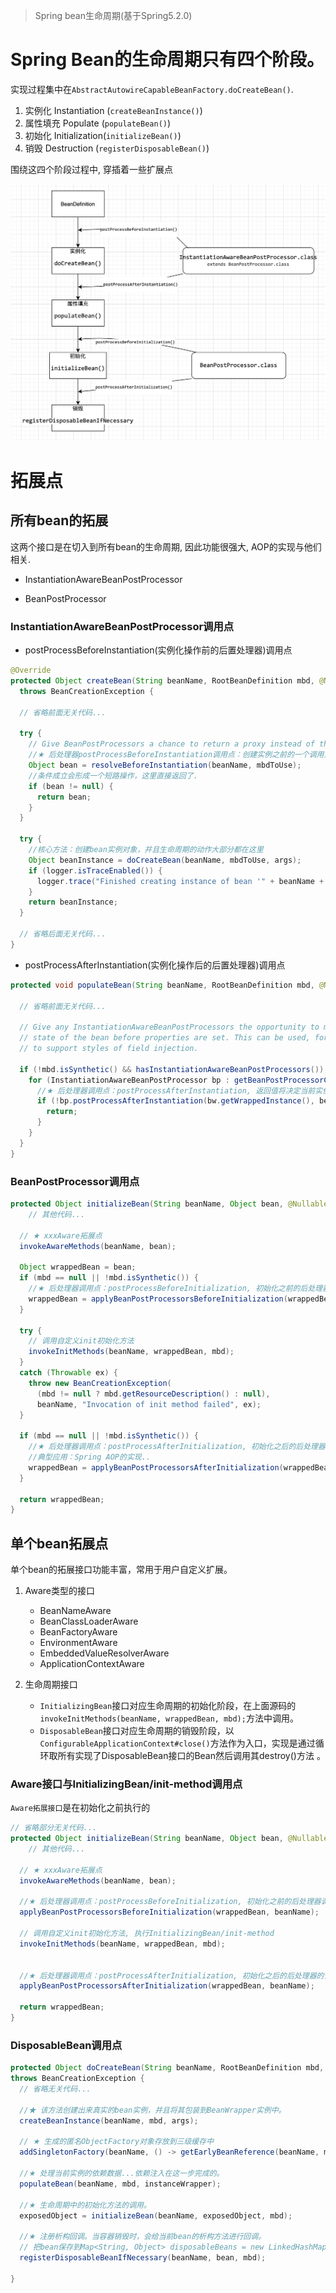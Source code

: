 > Spring bean生命周期(基于Spring5.2.0)

# Spring Bean的生命周期只有四个阶段。

实现过程集中在`AbstractAutowireCapableBeanFactory.doCreateBean()`.

1. 实例化 Instantiation (`createBeanInstance()`)
2. 属性填充 Populate (`populateBean()`)
3. 初始化 Initialization(`initializeBean()`)
4. 销毁 Destruction (`registerDisposableBean()`)

围绕这四个阶段过程中, 穿插着一些扩展点

![image-20210217202442031](img/image-20210217202442031.png)



# 拓展点

## 所有bean的拓展

这两个接口是在切入到所有bean的生命周期, 因此功能很强大, AOP的实现与他们相关.

- InstantiationAwareBeanPostProcessor

- BeanPostProcessor

### InstantiationAwareBeanPostProcessor调用点

- postProcessBeforeInstantiation(实例化操作前的后置处理器)调用点

```java
@Override
protected Object createBean(String beanName, RootBeanDefinition mbd, @Nullable Object[] args)
  throws BeanCreationException {

  // 省略前面无关代码...

  try {
    // Give BeanPostProcessors a chance to return a proxy instead of the target bean instance.
    //★ 后处理器postProcessBeforeInstantiation调用点：创建实例之前的一个调用点。
    Object bean = resolveBeforeInstantiation(beanName, mbdToUse);
    //条件成立会形成一个短路操作，这里直接返回了.
    if (bean != null) {
      return bean;
    }
  }

  try {
    //核心方法：创建bean实例对象，并且生命周期的动作大部分都在这里
    Object beanInstance = doCreateBean(beanName, mbdToUse, args);
    if (logger.isTraceEnabled()) {
      logger.trace("Finished creating instance of bean '" + beanName + "'");
    }
    return beanInstance;
  }

  // 省略后面无关代码...	
}
```



- postProcessAfterInstantiation(实例化操作后的后置处理器)调用点

```java
protected void populateBean(String beanName, RootBeanDefinition mbd, @Nullable BeanWrapper bw) {
	
  // 省略前面无关代码...
  
  // Give any InstantiationAwareBeanPostProcessors the opportunity to modify the
  // state of the bean before properties are set. This can be used, for example,
  // to support styles of field injection.

  if (!mbd.isSynthetic() && hasInstantiationAwareBeanPostProcessors()) {
    for (InstantiationAwareBeanPostProcessor bp : getBeanPostProcessorCache().instantiationAware) {
      //★ 后处理器调用点：postProcessAfterInstantiation, 返回值将决定当前实例是否需要再进行 依赖注入处理。
      if (!bp.postProcessAfterInstantiation(bw.getWrappedInstance(), beanName)) {
        return;
      }
    }
  }
}
```



### BeanPostProcessor调用点

```java
protected Object initializeBean(String beanName, Object bean, @Nullable RootBeanDefinition mbd) {
	// 其他代码...
  
  // ★ xxxAware拓展点
  invokeAwareMethods(beanName, bean);

  Object wrappedBean = bean;
  if (mbd == null || !mbd.isSynthetic()) {
    //★ 后处理器调用点：postProcessBeforeInitialization, 初始化之前的后处理器调用点
    wrappedBean = applyBeanPostProcessorsBeforeInitialization(wrappedBean, beanName);
  }

  try {
    // 调用自定义init初始化方法
    invokeInitMethods(beanName, wrappedBean, mbd);
  }
  catch (Throwable ex) {
    throw new BeanCreationException(
      (mbd != null ? mbd.getResourceDescription() : null),
      beanName, "Invocation of init method failed", ex);
  }

  if (mbd == null || !mbd.isSynthetic()) {
    //★ 后处理器调用点：postProcessAfterInitialization, 初始化之后的后处理器的调用点
    //典型应用：Spring AOP的实现..
    wrappedBean = applyBeanPostProcessorsAfterInitialization(wrappedBean, beanName);
  }

  return wrappedBean;
}	
```


## 单个bean拓展点

单个bean的拓展接口功能丰富，常用于用户自定义扩展。

1. Aware类型的接口
   - BeanNameAware
   - BeanClassLoaderAware
   - BeanFactoryAware
   - EnvironmentAware
   - EmbeddedValueResolverAware
   - ApplicationContextAware

2. 生命周期接口
   - `InitializingBean`接口对应生命周期的初始化阶段，在上面源码的`invokeInitMethods(beanName, wrappedBean, mbd);`方法中调用。
   - `DisposableBean`接口对应生命周期的销毁阶段，以`ConfigurableApplicationContext#close()`方法作为入口，实现是通过循环取所有实现了DisposableBean接口的Bean然后调用其destroy()方法 。



### Aware接口与InitializingBean/init-method调用点

`Aware拓展接口`是在初始化之前执行的

```java
// 省略部分无关代码...
protected Object initializeBean(String beanName, Object bean, @Nullable RootBeanDefinition mbd) {
	// 其他代码...
  
  // ★ xxxAware拓展点
  invokeAwareMethods(beanName, bean);
  
  //★ 后处理器调用点：postProcessBeforeInitialization, 初始化之前的后处理器调用点
  applyBeanPostProcessorsBeforeInitialization(wrappedBean, beanName);
 
  // 调用自定义init初始化方法, 执行InitializingBean/init-method
  invokeInitMethods(beanName, wrappedBean, mbd);


  //★ 后处理器调用点：postProcessAfterInitialization, 初始化之后的后处理器的调用点
  applyBeanPostProcessorsAfterInitialization(wrappedBean, beanName);

  return wrappedBean;
}	
```



### DisposableBean调用点

```java
protected Object doCreateBean(String beanName, RootBeanDefinition mbd, @Nullable Object[] args)
throws BeanCreationException {
  // 省略无关代码...
  
  //★ 该方法创建出来真实的bean实例，并且将其包装到BeanWrapper实例中。
  createBeanInstance(beanName, mbd, args);
  
  // ★ 生成的匿名ObjectFactory对象存放到三级缓存中
  addSingletonFactory(beanName, () -> getEarlyBeanReference(beanName, mbd, bean));
  
  //★ 处理当前实例的依赖数据...依赖注入在这一步完成的。
  populateBean(beanName, mbd, instanceWrapper);

  //★ 生命周期中的初始化方法的调用。
  exposedObject = initializeBean(beanName, exposedObject, mbd);
  
  //★ 注册析构回调。当容器销毁时，会给当前bean的析构方法进行回调。
  // 把bean保存到Map<String, Object> disposableBeans = new LinkedHashMap<>();中
  registerDisposableBeanIfNecessary(beanName, bean, mbd);
  
}
```



